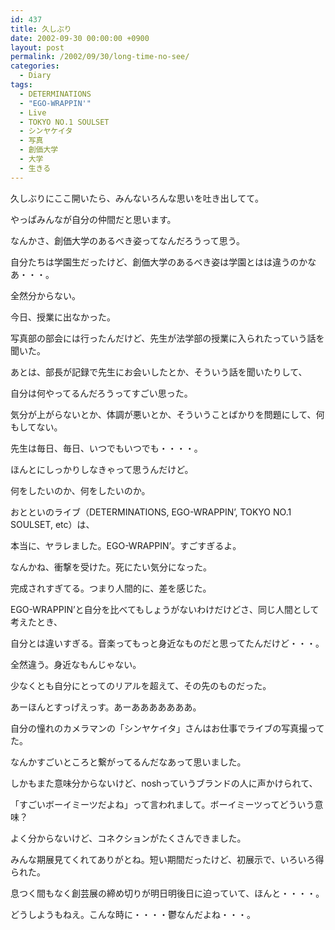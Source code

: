 ```yaml
---
id: 437
title: 久しぶり
date: 2002-09-30 00:00:00 +0900
layout: post
permalink: /2002/09/30/long-time-no-see/
categories:
  - Diary
tags:
  - DETERMINATIONS
  - "EGO-WRAPPIN'"
  - Live
  - TOKYO NO.1 SOULSET
  - シンヤケイタ
  - 写真
  - 創価大学
  - 大学
  - 生きる
---
```

久しぶりにここ開いたら、みんないろんな思いを吐き出してて。
  
やっぱみんなが自分の仲間だと思います。

<!--more-->

なんかさ、創価大学のあるべき姿ってなんだろうって思う。
  
自分たちは学園生だったけど、創価大学のあるべき姿は学園とはは違うのかなあ・・・。
  
全然分からない。

今日、授業に出なかった。
  
写真部の部会には行ったんだけど、先生が法学部の授業に入られたっていう話を聞いた。
  
あとは、部長が記録で先生にお会いしたとか、そういう話を聞いたりして、
  
自分は何やってるんだろうってすごい思った。
  
気分が上がらないとか、体調が悪いとか、そういうことばかりを問題にして、何もしてない。
  
先生は毎日、毎日、いつでもいつでも・・・・。
  
ほんとにしっかりしなきゃって思うんだけど。

何をしたいのか、何をしたいのか。

おとといのライブ（DETERMINATIONS, EGO-WRAPPIN&#8217;, TOKYO NO.1 SOULSET, etc）は、
  
本当に、ヤラレました。EGO-WRAPPIN&#8217;。すごすぎるよ。
  
なんかね、衝撃を受けた。死にたい気分になった。
  
完成されすぎてる。つまり人間的に、差を感じた。
  
EGO-WRAPPIN&#8217;と自分を比べてもしょうがないわけだけどさ、同じ人間として考えたとき、
  
自分とは違いすぎる。音楽ってもっと身近なものだと思ってたんだけど・・・。
  
全然違う。身近なもんじゃない。
  
少なくとも自分にとってのリアルを超えて、その先のものだった。
  
あーほんとすっげえっす。あーあああああああ。

自分の憧れのカメラマンの「シンヤケイタ」さんはお仕事でライブの写真撮ってた。
  
なんかすごいところと繋がってるんだなあって思いました。
  
しかもまた意味分からないけど、noshっていうブランドの人に声かけられて、
  
「すごいボーイミーツだよね」って言われまして。ボーイミーツってどういう意味？
  
よく分からないけど、コネクションがたくさんできました。

みんな期展見てくれてありがとね。短い期間だったけど、初展示で、いろいろ得られた。
  
息つく間もなく創芸展の締め切りが明日明後日に迫っていて、ほんと・・・・。
  
どうしようもねえ。こんな時に・・・・鬱なんだよね・・・。
